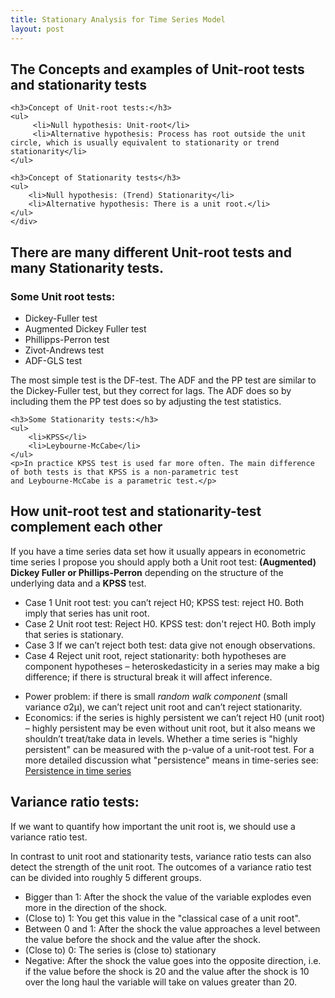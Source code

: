 ```yaml
---
title: Stationary Analysis for Time Series Model
layout: post
---
```

<h2>The Concepts and examples of Unit-root tests and stationarity tests</h2>
<div class="row">
		<div class="6u 12u$(small)">
    
    <h3>Concept of Unit-root tests:</h3>
    <ul>
         <li>Null hypothesis: Unit-root</li>
         <li>Alternative hypothesis: Process has root outside the unit circle, which is usually equivalent to stationarity or trend stationarity</li>
    </ul>
    
    <h3>Concept of Stationarity tests</h3>
    <ul>
        <li>Null hypothesis: (Trend) Stationarity</li>
        <li>Alternative hypothesis: There is a unit root.</li>
    </ul>
    </div>
 </div>
 
<h2>There are many different Unit-root tests and many Stationarity tests.</h2>
<div class="row">
  <div class="6u 12u$(small)">
    <h3>Some Unit root tests:</h3>
    <ul>
         <li>Dickey-Fuller test</li>
         <li>Augmented Dickey Fuller test</li>
         <li>Phillipps-Perron test</li>
         <li>Zivot-Andrews test</li>
         <li>ADF-GLS test</li>
    </ul>
    <p>The most simple test is the DF-test. The ADF and the PP test are similar to the Dickey-Fuller test, but they correct for lags. The ADF does so by including them the PP test does so by adjusting the test statistics.</p>

    <h3>Some Stationarity tests:</h3>
    <ul>
        <li>KPSS</li>
        <li>Leybourne-McCabe</li>
    </ul>
    <p>In practice KPSS test is used far more often. The main difference of both tests is that KPSS is a non-parametric test 
    and Leybourne-McCabe is a parametric test.</p>
  </div>
</div>  


<h2>How unit-root test and stationarity-test complement each other</h2>
<p>If you have a time series data set how it usually appears in econometric time series I propose you should apply both a Unit root test: <b>(Augmented) Dickey Fuller or Phillips-Perron</b> depending on the structure of the underlying data and a <b>KPSS</b> test.</p>

<div class="row">
   <div class="6u 12u$(small)">
	   <ul>
		   <li>Case 1 Unit root test: you can’t reject H0; KPSS test: reject H0. Both imply that series has unit root.</li>
		   <li>Case 2 Unit root test: Reject H0. KPSS test: don't reject H0. Both imply that series is stationary.</li>
		   <li>Case 3 If we can’t reject both test: data give not enough observations.</li>
		   <li>Case 4 Reject unit root, reject stationarity: both hypotheses are component hypotheses – heteroskedasticity in a series may make a big difference; if there is structural break it will affect inference.</li>
            </ul>
	   <ul>
		   <li>Power problem: if there is small <em>random walk component</em> (small variance σ2μ), we can’t reject unit root and can’t reject stationarity.</li>
		   <li>Economics: if the series is highly persistent we can’t reject H0 (unit root) – highly persistent may be even without unit root, but it also means we shouldn’t treat/take data in levels. Whether a time series is "highly persistent" can be measured with the p-value of a unit-root test. For a more detailed discussion what "persistence" means in time-series see: <a href="https://stats.stackexchange.com/questions/11927/persistence-in-time-series">Persistence in time series</a></li>
	   </ul>
     </div>
  </div>
		   
<h2>Variance ratio tests:</h2>
<p>If we want to quantify how important the unit root is, we should use a variance ratio test.</p>
<p>In contrast to unit root and stationarity tests, variance ratio tests can also detect the strength of the unit root. The outcomes of a variance ratio test can be divided into roughly 5 different groups.</p>
<div class="row">
   <div class="6u 12u$(small)">
	   <ul>
		   <li>Bigger than 1: After the shock the value of the variable explodes even more in the direction of the shock.</li>
	           <li>(Close to) 1: You get this value in the "classical case of a unit root".</li>
		   <li>Between 0 and 1: After the shock the value approaches a level between the value before the shock and the value after the shock.</li>
		   <li>(Close to) 0: The series is (close to) stationary</li>
		   <li>Negative: After the shock the value goes into the opposite direction, i.e. if the value before the shock is 20 and the value after the shock is 10 over the long haul the variable will take on values greater than 20.</li>
            </ul>
    </div>
</div>
